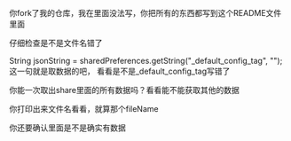 你fork了我的仓库，我在里面没法写，你把所有的东西都写到这个README文件里面


仔细检查是不是文件名错了


String jsonString = sharedPreferences.getString("_default_config_tag", "");
这一句就是取数据的吧， 看看是不是_default_config_tag写错了

你能一次取出share里面的所有数据吗？看看能不能获取其他的数据

你打印出来文件名看看，就算那个fileName

你还要确认里面是不是确实有数据
